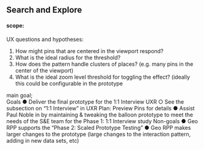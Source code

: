 ## Search and Explore
#### scope: 
UX questions and hypotheses:
1.	How might pins that are centered in the viewport respond?
2.	What is the ideal radius for the threshold?
3.	How does the pattern handle clusters of places? (e.g. many pins in the center of the viewport)
4.	What is the ideal zoom level threshold for toggling the effect? (ideally this could be configurable in the prototype


main goal;  
Goals
●	Deliver the final prototype for the 1:1 Interview UXR 
○	See the subsection on “1:1 Interview” in UXR Plan: Preview Pins for details
●	Assist Paul Noble in by maintaining & tweaking the balloon prototype to meet the needs of the S&E team for the Phase 1: 1:1 Interview study
Non-goals
●	Geo RPP supports the “Phase 2: Scaled Prototype Testing”
●	Geo RPP makes larger changes to the prototype (large changes to the interaction pattern, adding in new data sets, etc)
